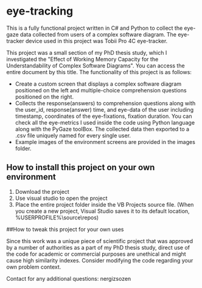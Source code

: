 # eye-tracking
This is a fully functional project written in C# and Python to collect the eye-gaze data collected from users of a complex software diagram. The eye-tracker device used in this project was Tobii Pro 4C eye-tracker. 

This project was a small section of my PhD thesis study, which I investigated the "Effect of Working Memory Capacity for the Understandability of Complex Software Diagrams". You can access the entire document by this title. The functionality of this project is as follows:

* Create a custom screen that displays a complex software diagram positioned on the left and multiple-choice comprehension questions positioned on the right.
* Collects the response(answers) to comprehension questions along with the user_id, response(answer) time, and eye-data of the user including timestamp, coordinates of the eye-fixations, fixation duration. You can check all the eye-metrics I used inside the code using Python language along with the PyGaze toolBox. The collected data then exported to a .csv file uniquely named for every single user.
* Example  images of the environment screens are provided in the images folder.

## How to install this project on your own environment
1. Download the project
2. Use visual studio to open the project
3. Place the entire project folder inside the VB Projects source file. (When you create a new project, Visual Studio saves it to its default location, %USERPROFILE%\source\repos)



##How to tweak this project for your own uses

Since this work was a unique piece of scientific project that was approved by a number of authorities as a part of my PhD thesis study, direct use of the code for academic or commercial purposes are unethical and might cause high similarity indexes. Consider modifying the code regarding your own problem context. 

Contact for any additional questions: nergizsozen







